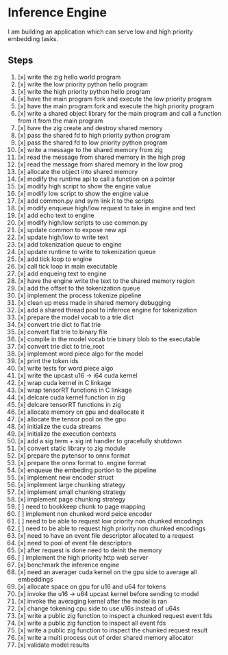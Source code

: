 # Inference Engine

I am building an application which can serve low and high priority embedding tasks.

## Steps

01. [x] write the zig hello world program
02. [x] write the low priority python hello program
03. [x] write the high priority python hello program
04. [x] have the main program fork and execute the low priority program
05. [x] have the main program fork and execute the high priority program
06. [x] write a shared object library for the main program and call a function from it from the main program
07. [x] have the zig create and destroy shared memory
08. [x] pass the shared fd to high priority python program
09. [x] pass the shared fd to low priority python program
10. [x] write a message to the shared memory from zig
11. [x] read the message from shared memory in the high prog
12. [x] read the message from shared memory in the low prog
13. [x] allocate the object into shared memory
14. [x] modify the runtime api to call a function on a pointer
15. [x] modify high script to show the engine value
16. [x] modify low script to show the engine value
17. [x] add common.py and sym link it to the scripts
18. [x] modify enqueue high/low request to take in engine and text
19. [x] add echo text to engine
20. [x] modify high/low scripts to use common.py 
21. [x] update common to expose new api
22. [x] update high/low to write text
23. [x] add tokenization queue to engine
24. [x] update runtime to write to tokenization queue
25. [x] add tick loop to engine
26. [x] call tick loop in main executable
27. [x] add enqueing text to engine
28. [x] have the engine write the text to the shared memory region
29. [x] add the offset to the tokenization queue
30. [x] implement the process tokenize pipeline
31. [x] clean up mess made in shared memory debugging
32. [x] add a shared thread pool to infernce engine for tokenization
33. [x] prepare the model vocab to a trie dict
34. [x] convert trie dict to flat trie 
35. [x] convert flat trie to binary file
36. [x] compile in the model vocab trie binary blob to the executable
37. [x] convert trie dict to trie_root
38. [x] implement word piece algo for the model
39. [x] print the token ids
40. [x] write tests for word piece algo
41. [x] write the upcast u16 -> i64 cuda kernel
42. [x] wrap cuda kernel in C linkage
43. [x] wrap tensorRT functions in C linkage
44. [x] delcare cuda kernel function in zig
45. [x] delcare tensorRT functions in zig
46. [x] allocate memory on gpu and deallocate it
47. [x] allocate the tensor pool on the gpu
48. [x] initialize the cuda streams
49. [x] initialize the execution contexts
50. [x] add a sig term + sig int handler to gracefully shutdown
51. [x] convert static library to zig module
52. [x] prepare the pytensor to onnx format
53. [x] prepare the onnx format to .engine format
54. [x] enqueue the embeding portion to the pipeline
55. [x] implement new encoder struct
56. [x] implement large chunking strategy
57. [x] implement small chunking strategy
58. [x] implement page chunking strategy
59. [ ] need to bookkeep chunk to page mapping
60. [ ] implement non chunked word peice encoder
61. [ ] need to be able to request low priority non chunked encodings
62. [ ] need to be able to request high priority non chunked encodings
63. [x] need to have an event file descriptor allocated to a request
64. [x] need to pool of event file descriptors
65. [x] after request is done need to deinit the memory
66. [ ] implement the high priority http web server
67. [x] benchmark the inference engine
68. [x] need an averager cuda kernel on the gpu side to average all embeddings
69. [x] allocate space on gpu for u16 and u64 for tokens
70. [x] invoke the u16 -> u64 upcast kernel before sending to model
71. [x] invoke the averaging kernel after the model is ran
72. [x] change tokening cpu side to use u16s instead of u64s
73. [x] write a public zig function to inspect a chunked request event fds
74. [x] write a public zig function to inspect all event fds
75. [x] write a public zig function to inspect the chunked request result
76. [x] write a multi process out of order shared memory allocator
77. [x] validate model results

